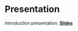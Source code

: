 # Presentation

Introduction presentation:
**[Slides](name_of_your_file_including_the_presentation_slides)**
